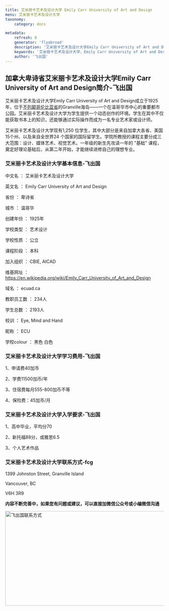 ```yaml
---
title: 艾米丽卡艺术及设计大学 Emily Carr University of Art and Design
menu: 艾米丽卡艺术及设计大学
taxonomy:
    category: docs

metadata:
    refresh: 0
    generator: 'flyabroad'
    description: '艾米丽卡艺术及设计大学Emily Carr University of Art and Design成立于1925年，位于不列颠哥伦比亚省的Granville海岛——一个在温哥华市中心的重要都市公园。艾米丽卡艺术及设计大学为学生提供一个动态创作的环境。学生在其中不仅能获取书本上的知识，还能够通过实际操作而成为一名专业艺术家或设计师。'
    keywords: '艾米丽卡艺术及设计大学，Emily Carr University of Art and Design，BC省大学，卑诗省大学，BC省移民，卑诗省移民'
    author: '飞出国'
---
```


## 加拿大卑诗省艾米丽卡艺术及设计大学Emily Carr University of Art and Design简介-飞出国

艾米丽卡艺术及设计大学Emily Carr University of Art and Design成立于1925年，位于[不列颠哥伦比亚省]的Granville海岛——一个在温哥华市中心的重要都市公园。艾米丽卡艺术及设计大学为学生提供一个动态创作的环境。学生在其中不仅能获取书本上的知识，还能够通过实际操作而成为一名专业艺术家或设计师。

艾米丽卡艺术及设计大学现有1,250 位学生，其中大部分是来自加拿大各省、美国15个州、以及来自全世界24 个国家的国际留学生。学院所教授的课程主要分成三大范围：设计、媒体艺术、视觉艺术。一年级的新生先攻读一年的 "基础" 课程，奠定好理论基础后，从第二年开始，才能继续进修自己的理想专业。

### 艾米丽卡艺术及设计大学基本信息-飞出国

中文名	：	艾米丽卡艺术及设计大学

英文名	：	Emily Carr University of Art and Design

省份	：	卑诗省

城市	：	温哥华

创建年份	：	1925年

学校类型	：	艺术设计

学校性质	：	公立

课程阶段	：	本科

加入组织	：	CBIE, AICAD

维基网址	：	https://en.wikipedia.org/wiki/Emily_Carr_University_of_Art_and_Design

域名	：	ecuad.ca

教职员工数	：	234人

学生总数	：	2193人

校训	：	Eye, Mind and Hand

昵称	：	ECU

学校colour	：	黑色 白色

### 艾米丽卡艺术及设计大学学习费用-飞出国

1、申请费40加币

2、学费11500加币/年

3、住宿费每月555-800加币不等

4、保险费：45加币/月

### 艾米丽卡艺术及设计大学入学要求-飞出国

1、高中毕业，平均分70

2、新托福88分，或雅思6.5

3、个人艺术作品

### 艾米丽卡艺术及设计大学联系方式-fcg

1399 Johnston Street, Granville Island

Vancouver, BC

V6H 3R9

**内容不断完善中，如果您有问题或建议，可以直接加微信公众号或小编微信沟通**

<img src="http://wx1.sinaimg.cn/mw1024/892c310fly1fgkvndf1s9j20p008d0v3.jpg" width = "900" height = "300" alt="飞出国联系方式" align=center />

[不列颠哥伦比亚省]:/ca/bc
[British Columbia]:/ca/bc